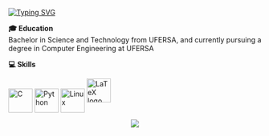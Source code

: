 [![Typing SVG](https://readme-typing-svg.demolab.com?font=Fira+Code&pause=1000&color=FFFFFF&random=false&width=435&lines=Hey%2C+I'm+Enthony+Araujo+)](https://git.io/typing-svg)

**🎓 Education**  
Bachelor in Science and Technology from UFERSA, and currently pursuing a degree in Computer Engineering at UFERSA

**💻 Skills**  

<p>
  <img 
    src="https://cdn.jsdelivr.net/gh/devicons/devicon/icons/c/c-original.svg" 
    alt="C"
    style="width: 48px; height: 48px; vertical-align: middle;"
  />
  <img 
    src="https://cdn.jsdelivr.net/gh/devicons/devicon/icons/python/python-original.svg" 
    alt="Python"
    style="width: 48px; height: 48px; vertical-align: middle;"
  />
  <img 
    src="https://cdn.jsdelivr.net/gh/devicons/devicon/icons/linux/linux-original.svg" 
    alt="Linux"
    style="width: 48px; height: 48px; vertical-align: middle;"
  />
  <img 
  src="https://upload.wikimedia.org/wikipedia/commons/9/92/LaTeX_logo.svg" 
  alt="LaTeX logo"
  style="width: 48px; height: 48px;"
/>
<p align="center" >

  <img src="https://github-readme-stats.vercel.app/api/top-langs/?username=enthonyaraujo&layout=compact&theme=radical&hide_title=true&hide_border=true&bg_color=00000000" />
</p>
